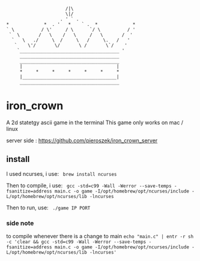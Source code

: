```
                      /|\
                      \|/
                    . ' ` .
*             *  . '   *    ` .  *             *
` \          / \'     / \      `/ \          / '
 `  \       /   \    /   \     /   \       /  '
  `   \   ./     \  /     \   /     \.   /   '
   `    \'/       \/       \ /       \`/    '
    `_____________________________________ '
     _____________________________________
     _____________________________________
     |                                   |
     *     *     *     *     *     *     *
     |___________________________________|
     _____________________________________
```

# iron_crown
A 2d statetgy ascii game in the terminal
This game only works on mac / linux 

server side : https://github.com/pieroszek/iron_crown_server

## install 
I used ncurses, i use:
``  brew install ncurses  ``

Then to compile, i use:
``  gcc -std=c99 -Wall -Werror --save-temps -fsanitize=address main.c -o game -I/opt/homebrew/opt/ncurses/include -L/opt/homebrew/opt/ncurses/lib -lncurses  ``

Then to run, use: 
``  ./game IP PORT ``


### side note 

to compile whenever there is a change to main
`` echo "main.c" | entr -r sh -c 'clear && gcc -std=c99 -Wall -Werror --save-temps -fsanitize=address main.c -o game -I/opt/homebrew/opt/ncurses/include -L/opt/homebrew/opt/ncurses/lib -lncurses'  ``
